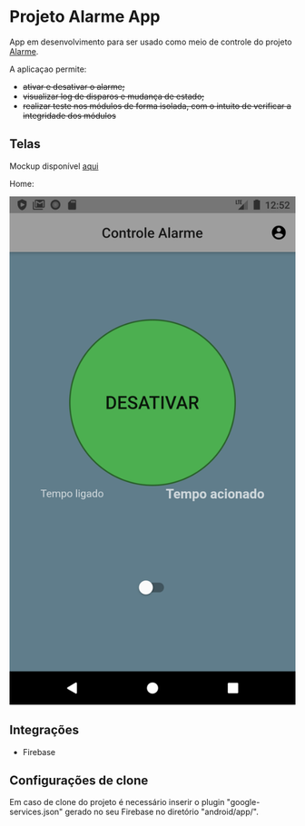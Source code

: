 # Projeto Alarme App

App em desenvolvimento para ser usado como meio de controle do projeto [Alarme](https://github.com/willyamcts/projeto-alarme).

A aplicaçao permite:

* <s> ativar e desativar o alarme; </s>
* <s> visualizar log de disparos e mudança de estado; </s>
* <s> realizar teste nos módulos de forma isolada, com o intuito de verificar a integridade dos módulos </s>



## Telas

Mockup disponível [aqui](https://wireframepro.mockflow.com/view/Mc93745f815e66ea1e8c4c3a18c419bdd1573407559198)


Home: 

![home](https://github.com/willyamcts/projeto-alarme-app/blob/master/home.png)



## Integrações

* Firebase



## Configurações de clone

Em caso de clone do projeto é necessário inserir o plugin "google-services.json" gerado no seu Firebase no diretório "android/app/". 
